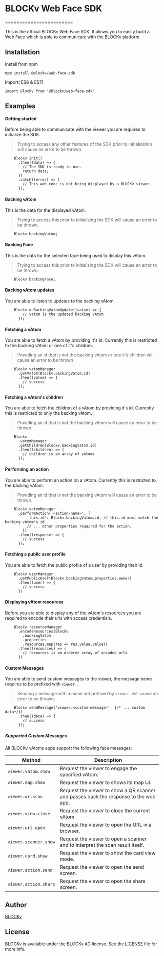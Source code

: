 # BLOCKv Web Face SDK
========================

This is the official BLOCKv Web Face SDK. It allows you to easily build a Web Face which is able to communicate with the BLOCKv platform.

## Installation

Install from npm
```
npm install @blockv/web-face-sdk
```

Import( ES6 & ES7)
```
import Blockv from '@blockv/web-face-sdk'
```

## Examples

#### Getting started

Before being able to communicate with the viewer you are required to initialize the SDK.
>Trying to access any other features of the SDK prior to initialisation will cause an error to be thrown.

```
    Blockv.init()
      .then((data) => {
        // The SDK is ready to use.
        return data;
      })
      .catch((error) => {
        // This web code is not being displayed by a BLOCKv viewer.
      });
```

#### Backing vAtom

This is the data for the displayed vAtom.
>Trying to access this prior to initialising the SDK will cause an error to be thrown.

```
    Blockv.backingVatom;
```

#### Backing Face

This is the data for the selected face being used to display this vAtom.
>Trying to access this prior to initialising the SDK will cause an error to be thrown.

```
    Blockv.backingFace;
```

#### Backing vAtom updates

You are able to listen to updates to the backing vAtom.

```
    Blockv.onBackingVatomUpdate((vatom) => {
        // vatom is the updated backing vAtom
      });
```

#### Fetching a vAtom

You are able to fetch a vAtom by providing it's id. Currently this is restricted to the backing vAtom or one of it's children.
>Providing an id that is not the backing vAtom or one it's children will cause an error to be thrown.

```
    Blockv.vatomManager
      .getVatom(Blockv.backingVatom.id)
      .then((vatom) => {
        // success
      });
```

#### Fetching a vAtom's children

You are able to fetch the children of a vAtom by providing it's id. Currently this is restricted to only the backing vAtom.
>Providing an id that is not the backing vAtom will cause an error to be thrown.

```
    Blockv
      .vatomManager
      .getChildren(Blockv.backingVatom.id)
      .then((children) => {
        // children is an array of vAtoms
      });
```

#### Performing an action

You are able to perform an action on a vAtom. Currently this is restricted to the backing vAtom.
>Providing an id that is not the backing vAtom will cause an error to be thrown.

```
    Blockv.vatomManager
      .performAction('<action-name>', {
          'this.id': Blockv.backingVatom.id, // this.id must match the backing vAtom's id
          // ... other properties required for the action.
        })
      .then((response) => {
        // success
      });
```

#### Fetching a public user profile

You are able to fetch the public profile of a user by providing their id.

```
    Blockv.userManager
      .getPublicUser(Blockv.backingVatom.properties.owner)
      .then((user) => {
        // success
      })
```

#### Displaying vAtom resources

Before you are able to display any of the vAtom's resources you are required to encode their urls with access credentials.

```
    Blockv.resourceManager
      .encodeResources(Blockv
        .backingVatom
        .properties
        .resources.map(res => res.value.value))
      .then((resources) => {
        // resources is an ordered array of encoded urls
      })
```

#### Custom Messages

You are able to send custom messages to the viewer, the message name requires to be prefixed with `viewer.`.
>Sending a message with a name not prefixed by `viewer.` will cause an error to be thrown.

```
    Blockv.sendMessage('viewer.<custom-message>', {/* ... custom data*/})
      .then((data) => {
        // success
      });
```
##### Supported Custom Messages

All BLOCKv vAtoms apps support the following face messages:

 | Method                | Description                                                                                            |
 |-----------------------|--------------------------------------------------------------------------------------------------------|
 | `viewer.vatom.show`   | Request the viewer to engage the specified vAtom.                                                      |
 | `viewer.map.show`     | Request the viewer to shows its map UI.                                                                |
 | `viewer.qr.scan`      | Request the viewer to show a QR scanner and passes back the response to the web app.                   |
 | `viewer.view.close`   | Request the viewer to close the current vAtom.                                                         |
 | `viewer.url.open`     | Request the viewer to open the URL in a browser.                                                       |
 | `viewer.scanner.show` | Request the viewer to open a scanner and to interpret the scan result itself.                          |
 | `viewer.card.show`    | Request the viewer to show the card view mode.                                                         |
 | `viewer.action.send`  | Request the viewer to open the send screen.                                                            |
 | `viewer.action.share` | Request the viewer to open the share screen.                                                           |

## Author

[BLOCKv](developer.blockv.io)

## License

BLOCKv is available under the BLOCKv AG license. See the [LICENSE](./LICENSE.md) file for more info.
